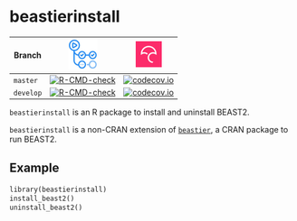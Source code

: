 # beastierinstall

Branch   |[![GitHub Actions logo](man/figures/GitHubActions.png)](https://github.com/richelbilderbeek/beastierinstall/actions)                                                                                                       |[![Codecov logo](man/figures/Codecov.png)](https://www.codecov.io)
---------|---------------------------------------------------------------------------------------------------------------------------------------------------------------------------------------------------------------------------|----------------------------------------------------------------------------------------------------------------------------------------------------------------------------------------------------------------
`master` |[![R-CMD-check](https://github.com/richelbilderbeek/beastierinstall/actions/workflows/R-CMD-check.yaml/badge.svg?branch=master)](https://github.com/richelbilderbeek/beastierinstall/actions/workflows/R-CMD-check.yaml)   |[![codecov.io](https://codecov.io/github/richelbilderbeek/beastierinstall/coverage.svg?branch=master)](https://codecov.io/github/richelbilderbeek/beastierinstall/branch/master)
`develop`|[![R-CMD-check](https://github.com/richelbilderbeek/beastierinstall/actions/workflows/R-CMD-check.yaml/badge.svg?branch=develop)](https://github.com/richelbilderbeek/beastierinstall/actions/workflows/R-CMD-check.yaml)  |[![codecov.io](https://codecov.io/github/richelbilderbeek/beastierinstall/coverage.svg?branch=develop)](https://codecov.io/github/richelbilderbeek/beastierinstall/branch/develop)



`beastierinstall` is an R package to install and uninstall BEAST2.

`beastierinstall` is a non-CRAN extension of [`beastier`](https://github.com/richelbilderbeek/beastier),
a CRAN package to run BEAST2.

## Example

```
library(beastierinstall)
install_beast2()
uninstall_beast2()
```


